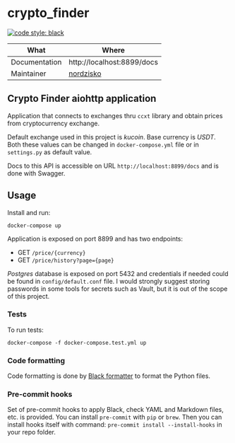 # crypto_finder

[![code style: black](https://img.shields.io/badge/code%20style-black-000000.svg)](https://github.com/ambv/black)

| What          | Where                                       |
| ------------- | ------------------------------------------- |
| Documentation | http://localhost:8899/docs                  |
| Maintainer    | [nordzisko](https://github.com/nordzisko)   |

## Crypto Finder aiohttp application

Application that connects to exchanges thru `ccxt` library and obtain prices from cryptocurrency exchange.

Default exchange used in this project is *kucoin*. Base currency is *USDT*.
Both these values can be changed in `docker-compose.yml` file or in `settings.py` as default value.

Docs to this API is accessible on URL `http://localhost:8899/docs` and is done with Swagger.

## Usage

Install and run:

```
docker-compose up
```

Application is exposed on port 8899 and has two endpoints:

- GET `/price/{currency}`
- GET `/price/history?page={page}`

*Postgres* database is exposed on port 5432 and credentials if needed could be found in `config/default.conf` file.
I would strongly suggest storing passwords in some tools for secrets such as Vault,
but it is out of the scope of this project.

### Tests

To run tests:

```
docker-compose -f docker-compose.test.yml up
```

### Code formatting

Code formatting is done by [Black formatter](https://github.com/ambv/black/) to format the Python files.

### Pre-commit hooks

Set of pre-commit hooks to apply Black, check YAML and Markdown files, etc. is provided.
You can install `pre-commit` with `pip` or `brew`.
Then you can install hooks itself with command: `pre-commit install --install-hooks` in your repo folder.
